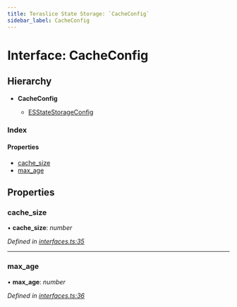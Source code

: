 ```yaml
---
title: Teraslice State Storage: `CacheConfig`
sidebar_label: CacheConfig
---
```


# Interface: CacheConfig

## Hierarchy

* **CacheConfig**

  * [ESStateStorageConfig](esstatestorageconfig.md)

### Index

#### Properties

* [cache_size](cacheconfig.md#cache_size)
* [max_age](cacheconfig.md#max_age)

## Properties

###  cache_size

• **cache_size**: *number*

*Defined in [interfaces.ts:35](https://github.com/terascope/teraslice/blob/9dc0f8b8/packages/teraslice-state-storage/src/interfaces.ts#L35)*

___

###  max_age

• **max_age**: *number*

*Defined in [interfaces.ts:36](https://github.com/terascope/teraslice/blob/9dc0f8b8/packages/teraslice-state-storage/src/interfaces.ts#L36)*

